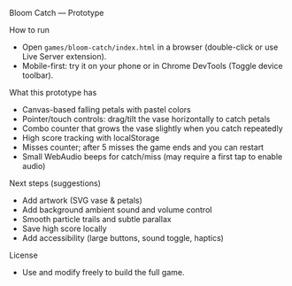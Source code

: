 Bloom Catch — Prototype

How to run
- Open `games/bloom-catch/index.html` in a browser (double-click or use Live Server extension).
- Mobile-first: try it on your phone or in Chrome DevTools (Toggle device toolbar).

What this prototype has
- Canvas-based falling petals with pastel colors
- Pointer/touch controls: drag/tilt the vase horizontally to catch petals
- Combo counter that grows the vase slightly when you catch repeatedly
- High score tracking with localStorage
- Misses counter; after 5 misses the game ends and you can restart
- Small WebAudio beeps for catch/miss (may require a first tap to enable audio)

Next steps (suggestions)
- Add artwork (SVG vase & petals)
- Add background ambient sound and volume control
- Smooth particle trails and subtle parallax
- Save high score locally
- Add accessibility (large buttons, sound toggle, haptics)

License
- Use and modify freely to build the full game.